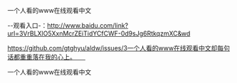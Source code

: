 一个人看的www在线观看中文

--观看入口-：http://www.baidu.com/link?url=3VrBLXlO5XxnMcrZEiTidYCfCWF-0d9sJg6RtkqzmXC&wd

https://github.com/gtghyu/aldw/issues/3一个人看的www在线观看中文却每句话都重重落在我的心上。　　

一个人看的www在线观看中文
